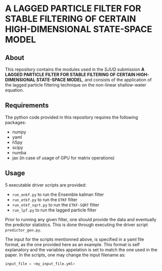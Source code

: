 # A LAGGED PARTICLE FILTER FOR STABLE FILTERING OF CERTAIN HIGH-DIMENSIONAL STATE-SPACE MODEL

## About
This repository contains the modules used in the *SJUQ* submission  **A LAGGED PARTICLE FILTER FOR STABLE FILTERING OF 
CERTAIN HIGH-DIMENSIONAL STATE-SPACE MODEL**, and consists of the application of the lagged particle filtering technique
on the non-linear shallow-water equation.

## Requirements
The python code provided in this repository requires the following packages:

- numpy
- yaml
- h5py
- scipy
- numba
- jax (in case of usage of GPU for matrix operations)

## Usage

5 executable driver scripts are provided:

- `run_enkf.py` to run the Ensemble kalman filter
- `run_etkf.py` to run the `ETKF` filter
- `run_etkf_sqrt.py` to run the `ETKF-SQRT` filter
- `run_lpf.py` to run the lagged particle filter

Prior to running any given filter, one should provide the data and eventually the predictor
statistics. This is done through executing the driver script `predictor_gen.py`.

The input for the scripts mentionned above, is specified in a yaml file format, as the one
provided here as an example. This format is self explanatory and the variables appelation is
set to match the one used in the paper. In the scripts, one may change the input filename as:
```Python
input_file = <my_input_file.yml>
```
